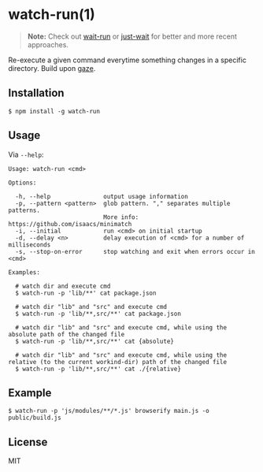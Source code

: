 # watch-run(1)

> **Note:** Check out [wait-run](https://github.com/RickWong/wait-run) or [just-wait](https://github.com/download/just-wait) for better and more recent approaches.

Re-execute a given command everytime something changes in a specific directory. Build upon [gaze](https://github.com/shama/gaze).

## Installation

    $ npm install -g watch-run

## Usage

Via `--help`:

```
Usage: watch-run <cmd>

Options:

  -h, --help               output usage information
  -p, --pattern <pattern>  glob pattern. "," separates multiple patterns.
                           More info: https://github.com/isaacs/minimatch
  -i, --initial            run <cmd> on initial startup
  -d, --delay <n>          delay execution of <cmd> for a number of milliseconds
  -s, --stop-on-error      stop watching and exit when errors occur in <cmd>

Examples:

  # watch dir and execute cmd
  $ watch-run -p 'lib/**' cat package.json

  # watch dir "lib" and "src" and execute cmd
  $ watch-run -p 'lib/**,src/**' cat package.json

  # watch dir "lib" and "src" and execute cmd, while using the absolute path of the changed file
  $ watch-run -p 'lib/**,src/**' cat {absolute}

  # watch dir "lib" and "src" and execute cmd, while using the relative (to the current workind-dir) path of the changed file
  $ watch-run -p 'lib/**,src/**' cat ./{relative}
```

## Example

    $ watch-run -p 'js/modules/**/*.js' browserify main.js -o public/build.js

## License

MIT

